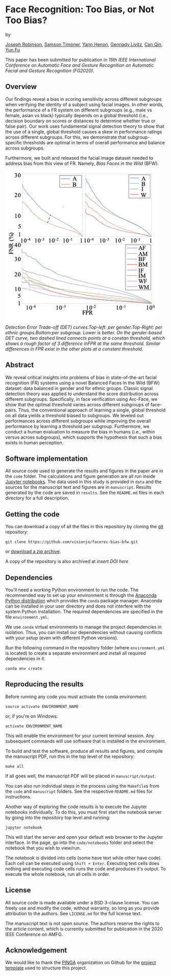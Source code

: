 # Face Recognition: Too Bias, or Not Too Bias?

by

[Joseph Robinson](robinson.jo@husky.neu.edu),
[Samson Timoner](samson.timoner@ismconnect.com),
[Yann Henon](yann.henon@ismconnect.com),
[Gennady Livitz](gennady.livitz@ismconnect.com),
[Can Qin](qin.ca@husky.neu.edu),
[Yun Fu](yunfu@ece.neu.edu)

This paper has been submitted for publication in _15th IEEE International Conference on Automatic Face and Gesture Recognition
 on Automatic Facial and Gesture Recognition (FG2020)_.

## Overview
Our findings reveal a bias in scoring sensitivity across different subgroups when verifying the identity of a subject
using facial images. In other words, the performance of a FR system on different subgroups (e.g., male vs female, 
asian vs black) typically depends on a global threshold (i.e., decision boundary on scores or distances to determine 
whether true or false pair). Our work uses fundamental signal detection theory to show that the use of a single, 
global threshold causes a skew in performance ratings across different subgroups. For this, we demonstrate that 
subgroup-specific thresholds are optimal in terms of overall performance and balance across subgroups.

Furthermore, we built and released the facial image dataset needed to address bias from this view of FR. Namely, _Bias
Faces in the Wild_ (BFW).

![](manuscript/figures/allcurves.png)

*Detection Error Trade-off (DET) curves.Top-left: per gender.Top-Right: per ethnic groups.Bottom:per subgroup. Lower is 
better. On the gender-based DET curve, two dashed lined connects points at a constan threshold, which shows a rough 
factor of 3 difference inFPR at the same threshold. Similar differences in FPR exist in the other plots at a constant 
threshold.*


## Abstract

We reveal critical insights into problems of bias in state-of-the-art facial recognition (FR) systems using a novel Balanced Faces In the Wild (BFW) dataset: data balanced in gender and for ethnic groups. Classic signal detection theory was applied to understand the score distribution across different subgroups. Specifically, in face verification using Arc-Face, we show that the optimal threshold varies across different subgroups of face-pairs. Thus, the conventional approach of learning a single, global threshold on all data yields a threshold biased to subgroups. We leveled out performances across different subgroups while improving the overall performance by learning a threshold per subgroup. Furthermore, we conduct a human evaluation to measure the bias in humans (i.e., within versus across subgroups), which supports the hypothesis that such a bias exists in human perception.

## Software implementation
All source code used to generate the results and figures in the paper are in
the `code` folder.
The calculations and figure generation are all run inside
[Jupyter notebooks](http://jupyter.org/).
The data used in this study is provided in `data` and the sources for the
manuscript text and figures are in `manuscript`.
Results generated by the code are saved in `results`.
See the `README.md` files in each directory for a full description.


## Getting the code

You can download a copy of all the files in this repository by cloning the
[git](https://git-scm.com/) repository:

    git clone https://github.com/visionjo/facerec-bias-bfw.git

or [download a zip archive](https://github.com/pinga-lab/PAPER-REPO/archive/master.zip).

A copy of the repository is also archived at *insert DOI here*


## Dependencies

You'll need a working Python environment to run the code.
The recommended way to set up your environment is through the
[Anaconda Python distribution](https://www.anaconda.com/download/) which
provides the `conda` package manager.
Anaconda can be installed in your user directory and does not interfere with
the system Python installation.
The required dependencies are specified in the file `environment.yml`.

We use `conda` virtual environments to manage the project dependencies in
isolation.
Thus, you can install our dependencies without causing conflicts with your
setup (even with different Python versions).

Run the following command in the repository folder (where `environment.yml`
is located) to create a separate environment and install all required
dependencies in it:

    conda env create


## Reproducing the results

Before running any code you must activate the conda environment:

    source activate ENVIRONMENT_NAME

or, if you're on Windows:

    activate ENVIRONMENT_NAME

This will enable the environment for your current terminal session.
Any subsequent commands will use software that is installed in the environment.

To build and test the software, produce all results and figures, and compile
the manuscript PDF, run this in the top level of the repository:

    make all

If all goes well, the manuscript PDF will be placed in `manuscript/output`.

You can also run individual steps in the process using the `Makefile`s from the
`code` and `manuscript` folders. See the respective `README.md` files for
instructions.

Another way of exploring the code results is to execute the Jupyter notebooks
individually.
To do this, you must first start the notebook server by going into the
repository top level and running:

    jupyter notebook

This will start the server and open your default web browser to the Jupyter
interface. In the page, go into the `code/notebooks` folder and select the
notebook that you wish to view/run.

The notebook is divided into cells (some have text while other have code).
Each cell can be executed using `Shift + Enter`.
Executing text cells does nothing and executing code cells runs the code
and produces it's output.
To execute the whole notebook, run all cells in order.


## License

All source code is made available under a BSD 3-clause license. You can freely
use and modify the code, without warranty, so long as you provide attribution
to the authors. See `LICENSE.md` for the full license text.

The manuscript text is not open source. The authors reserve the rights to the
article content, which is currently submitted for publication in the
2020 IEEE Conference on AMFG.

## Acknowledgement
We would like to thank the [PINGA](https://github.com/pinga-lab?type=source) organization on Github for the
 [project template](https://github.com/pinga-lab/paper-template) used to structure this project.
